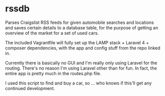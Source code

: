 rssdb
=====

Parses Craigslist RSS feeds for given automobile searches and locations and saves certain details to a database table, for the purpose of getting an overview of the market for a set of used cars.


The included Vagrantfile will fully set up the LAMP stack + Laravel 4 + composer dependencies, with the app and config stuff from the repo linked in.

Currently there is basically no GUI and I'm really only using Laravel for the routing. There's no reason I'm using Laravel other than for fun. In fact, the entire app is pretty much in the routes.php file.

I used this script to find and buy a car, so ... who knows if this'll get any continued development.
